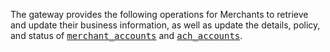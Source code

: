 <div class="method-area">
  <div class="method-copy">
    <div class="method-copy-padding">
      <p>The gateway provides the following operations for Merchants to retrieve and update their business information, as well as update the details, policy, and status of <a href="#merchantaccount" style="font-family:monospace">merchant_accounts</a> and <a href="#achaccount" style="font-family:monospace">ach_accounts</a>.</p>
    </div>
  </div>
</div>
